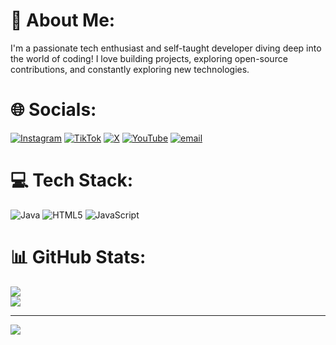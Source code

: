 # 💫 About Me:
I'm a passionate tech enthusiast and self-taught developer diving deep into the world of coding!
I love building projects, exploring open-source contributions, and constantly exploring new technologies.


# 🌐 Socials:
[![Instagram](https://img.shields.io/badge/Instagram-%23E4405F.svg?logo=Instagram&logoColor=white)](https://instagram.com/_vzhqz) [![TikTok](https://img.shields.io/badge/TikTok-%23000000.svg?logo=TikTok&logoColor=white)](https://tiktok.com/@vzhqz) [![X](https://img.shields.io/badge/X-black.svg?logo=X&logoColor=white)](https://x.com/vzhqz01) [![YouTube](https://img.shields.io/badge/YouTube-%23FF0000.svg?logo=YouTube&logoColor=white)](https://youtube.com/@vzhqz) [![email](https://img.shields.io/badge/Email-D14836?logo=gmail&logoColor=white)](mailto:hagebd53@gmail.com) 

# 💻 Tech Stack:
![Java](https://img.shields.io/badge/java-%23ED8B00.svg?style=for-the-badge&logo=openjdk&logoColor=white) ![HTML5](https://img.shields.io/badge/html5-%23E34F26.svg?style=for-the-badge&logo=html5&logoColor=white) ![JavaScript](https://img.shields.io/badge/javascript-%23323330.svg?style=for-the-badge&logo=javascript&logoColor=%23F7DF1E)
# 📊 GitHub Stats:
<!--![](https://github-readme-stats.vercel.app/api?username=vzhqz&theme=dark&hide_border=false&include_all_commits=true&count_private=true)<br/> -->
![](https://github-readme-streak-stats.herokuapp.com/?user=vzhqz&theme=dark&hide_border=false)<br/>
![](https://github-readme-stats.vercel.app/api/top-langs/?username=vzhqz&theme=dark&hide_border=false&include_all_commits=true&count_private=true&layout=compact)

---
[![](https://visitcount.itsvg.in/api?id=vzhqz&icon=0&color=0)](https://visitcount.itsvg.in)

<!-- Proudly created with GPRM ( https://gprm.itsvg.in ) -->
